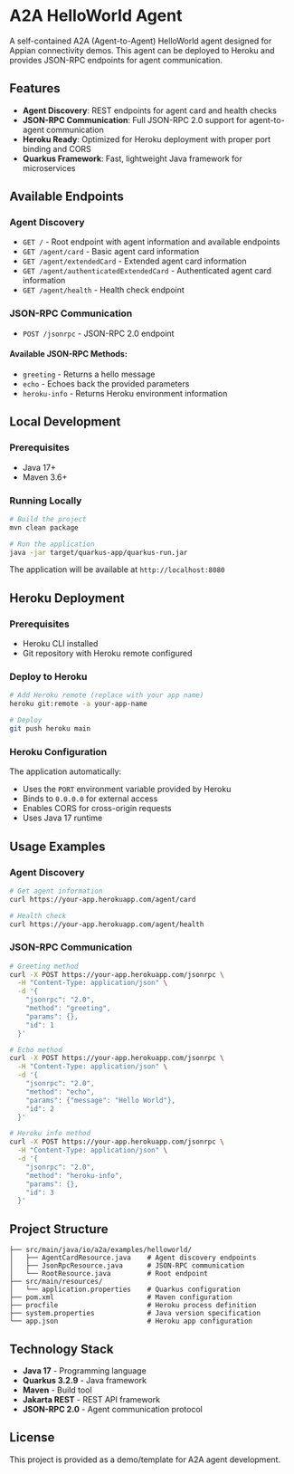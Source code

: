 # A2A HelloWorld Agent

A self-contained A2A (Agent-to-Agent) HelloWorld agent designed for Appian connectivity demos. This agent can be deployed to Heroku and provides JSON-RPC endpoints for agent communication.

## Features

- **Agent Discovery**: REST endpoints for agent card and health checks
- **JSON-RPC Communication**: Full JSON-RPC 2.0 support for agent-to-agent communication
- **Heroku Ready**: Optimized for Heroku deployment with proper port binding and CORS
- **Quarkus Framework**: Fast, lightweight Java framework for microservices

## Available Endpoints

### Agent Discovery
- `GET /` - Root endpoint with agent information and available endpoints
- `GET /agent/card` - Basic agent card information
- `GET /agent/extendedCard` - Extended agent card information
- `GET /agent/authenticatedExtendedCard` - Authenticated agent card information
- `GET /agent/health` - Health check endpoint

### JSON-RPC Communication
- `POST /jsonrpc` - JSON-RPC 2.0 endpoint

#### Available JSON-RPC Methods:
- `greeting` - Returns a hello message
- `echo` - Echoes back the provided parameters
- `heroku-info` - Returns Heroku environment information

## Local Development

### Prerequisites
- Java 17+
- Maven 3.6+

### Running Locally
```bash
# Build the project
mvn clean package

# Run the application
java -jar target/quarkus-app/quarkus-run.jar
```

The application will be available at `http://localhost:8080`

## Heroku Deployment

### Prerequisites
- Heroku CLI installed
- Git repository with Heroku remote configured

### Deploy to Heroku
```bash
# Add Heroku remote (replace with your app name)
heroku git:remote -a your-app-name

# Deploy
git push heroku main
```

### Heroku Configuration
The application automatically:
- Uses the `PORT` environment variable provided by Heroku
- Binds to `0.0.0.0` for external access
- Enables CORS for cross-origin requests
- Uses Java 17 runtime

## Usage Examples

### Agent Discovery
```bash
# Get agent information
curl https://your-app.herokuapp.com/agent/card

# Health check
curl https://your-app.herokuapp.com/agent/health
```

### JSON-RPC Communication
```bash
# Greeting method
curl -X POST https://your-app.herokuapp.com/jsonrpc \
  -H "Content-Type: application/json" \
  -d '{
    "jsonrpc": "2.0",
    "method": "greeting",
    "params": {},
    "id": 1
  }'

# Echo method
curl -X POST https://your-app.herokuapp.com/jsonrpc \
  -H "Content-Type: application/json" \
  -d '{
    "jsonrpc": "2.0",
    "method": "echo",
    "params": {"message": "Hello World"},
    "id": 2
  }'

# Heroku info method
curl -X POST https://your-app.herokuapp.com/jsonrpc \
  -H "Content-Type: application/json" \
  -d '{
    "jsonrpc": "2.0",
    "method": "heroku-info",
    "params": {},
    "id": 3
  }'
```

## Project Structure

```
├── src/main/java/io/a2a/examples/helloworld/
│   ├── AgentCardResource.java    # Agent discovery endpoints
│   ├── JsonRpcResource.java      # JSON-RPC communication
│   └── RootResource.java         # Root endpoint
├── src/main/resources/
│   └── application.properties    # Quarkus configuration
├── pom.xml                       # Maven configuration
├── procfile                      # Heroku process definition
├── system.properties             # Java version specification
└── app.json                      # Heroku app configuration
```

## Technology Stack

- **Java 17** - Programming language
- **Quarkus 3.2.9** - Java framework
- **Maven** - Build tool
- **Jakarta REST** - REST API framework
- **JSON-RPC 2.0** - Agent communication protocol

## License

This project is provided as a demo/template for A2A agent development.
